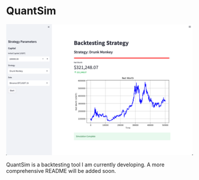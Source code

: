 # QuantSim

![Screenshot of QuantSim UI](images/demo.png)

QuantSim is a backtesting tool I am currently developing. A more comprehensive README will be added soon.